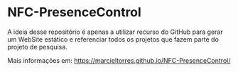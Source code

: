 # NFC-PresenceControl
A ideia desse repositório é apenas a utilizar recurso do GitHub para gerar um WebSite estático e referenciar todos os projetos que fazem parte do projeto de pesquisa.

Mais informações em:
https://marcieltorres.github.io/NFC-PresenceControl/


